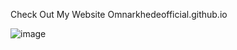 Check Out My Website
Omnarkhedeofficial.github.io

![image](https://user-images.githubusercontent.com/92196534/150196166-33ea0697-ed33-45d1-87ce-4d2280266b41.png)
